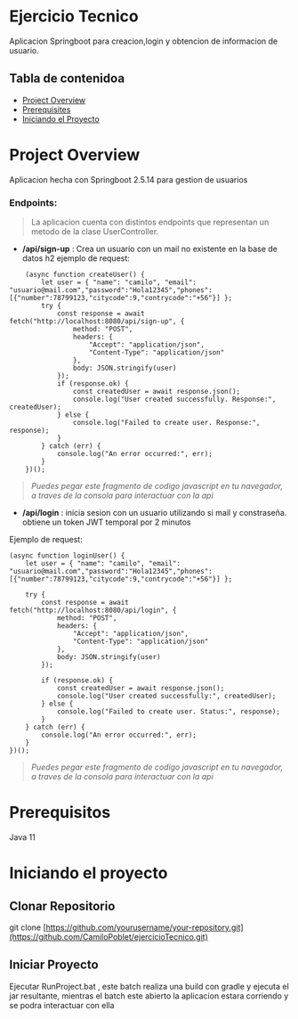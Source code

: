 # Ejercicio Tecnico

Aplicacion Springboot para creacion,login y obtencion de informacion de usuario.

## Tabla de contenidoa

- [Project Overview](#project-overview)
- [Prerequisites](#prerequisitos)
- [Iniciando el Proyecto](#iniciando-el-proyecto)

# Project Overview

Aplicacion hecha con Springboot 2.5.14 para gestion de usuarios 

### Endpoints: 
> La aplicacion cuenta con distintos endpoints que representan un metodo de la clase UserController.
- **/api/sign-up** : 
    Crea un usuario con un mail no existente en la base de datos h2
ejemplo de request:
```
    (async function createUser() {
        let user = { "name": "camilo", "email": "usuario@mail.com","password":"Hola12345","phones":[{"number":78799123,"citycode":9,"contrycode":"+56"}] };
        try {
            const response = await fetch("http://localhost:8080/api/sign-up", {
                method: "POST",
                headers: {
                    "Accept": "application/json",
                    "Content-Type": "application/json"
                },
                body: JSON.stringify(user)
            });
            if (response.ok) {
                const createdUser = await response.json();
                console.log("User created successfully. Response:", createdUser);
            } else {
                console.log("Failed to create user. Response:", response);
            }
        } catch (err) {
            console.log("An error occurred:", err);
        }
    })(); 
```
> _Puedes pegar este fragmento de codigo javascript en tu navegador, a traves de la consola para interactuar con la api_

- **/api/login** :
    inicia sesion con un usuario utilizando si mail y constraseña. obtiene un token JWT temporal por 2 minutos 

Ejemplo de request:
```
(async function loginUser() {
    let user = { "name": "camilo", "email": "usuario@mail.com","password":"Hola12345","phones":[{"number":78799123,"citycode":9,"contrycode":"+56"}] };

    try {
        const response = await fetch("http://localhost:8080/api/login", {
            method: "POST",
            headers: {
                "Accept": "application/json",
                "Content-Type": "application/json"
            },
            body: JSON.stringify(user)
        });

        if (response.ok) {
            const createdUser = await response.json();
            console.log("User created successfully:", createdUser);
        } else {
            console.log("Failed to create user. Status:", response);
        }
    } catch (err) {
        console.log("An error occurred:", err);
    }
})();
```
> _Puedes pegar este fragmento de codigo javascript en tu navegador, a traves de la consola para interactuar con la api_

# Prerequisitos
Java 11
# Iniciando el proyecto

## Clonar Repositorio
git clone [https://github.com/yourusername/your-repository.git](https://github.com/CamiloPoblet/ejercicioTecnico.git)

## Iniciar Proyecto
Ejecutar RunProject.bat , este batch realiza una build con gradle y ejecuta el jar resultante, mientras el batch este abierto la aplicacion estara corriendo y se podra interactuar con ella
